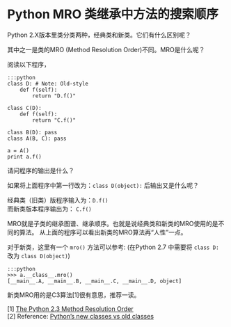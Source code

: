 Python MRO 类继承中方法的搜索顺序
================================

Python 2.X版本里类分类两种，经典类和新类。它们有什么区别呢？

其中之一是类的MRO (Method Resolution Order)不同。MRO是什么呢？

阅读以下程序，

    :::python
    class D: # Note: Old-style
        def f(self):
            return "D.f()"

    class C(D):
        def f(self):
            return "C.f()"

    class B(D): pass
    class A(B, C): pass

    a = A()
    print a.f()

请问程序的输出是什么？

如果将上面程序中第一行改为：`class D(object):` 后输出又是什么呢？

经典类（旧类）版程序输入为：`D.f()`  
而新类版本程序输出为： `C.f()`

MRO就是子类的继承图谱、继承顺序。也就是说经典类和新类的MRO使用的是不同的算法。
从上面的程序可以看出新类的MRO算法再“人性”一点。

对于新类，这里有一个 `mro()` 方法可以参考:
(在Python 2.7 中需要将 `class D:` 改为 `class D(object)`)

    :::python
    >>> a.__class__.mro()
    [__main__.A, __main__.B, __main__.C, __main__.D, object]

新类MRO用的是C3算法[1]很有意思，推荐一读。

[1] [The Python 2.3 Method Resolution Order](http://www.python.org/download/releases/2.3/mro/)  
[2] Reference: [Python’s new classes vs old classes](http://unspecified.wordpress.com/2010/11/18/pythons-new-classes-vs-old-classes/)
